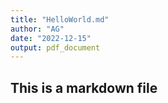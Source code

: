 ```yaml
---
title: "HelloWorld.md"
author: "AG"
date: "2022-12-15"
output: pdf_document
---
```


## This is a markdown file